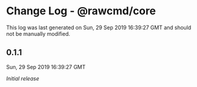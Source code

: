 # Change Log - @rawcmd/core

This log was last generated on Sun, 29 Sep 2019 16:39:27 GMT and should not be manually modified.

## 0.1.1
Sun, 29 Sep 2019 16:39:27 GMT

*Initial release*

